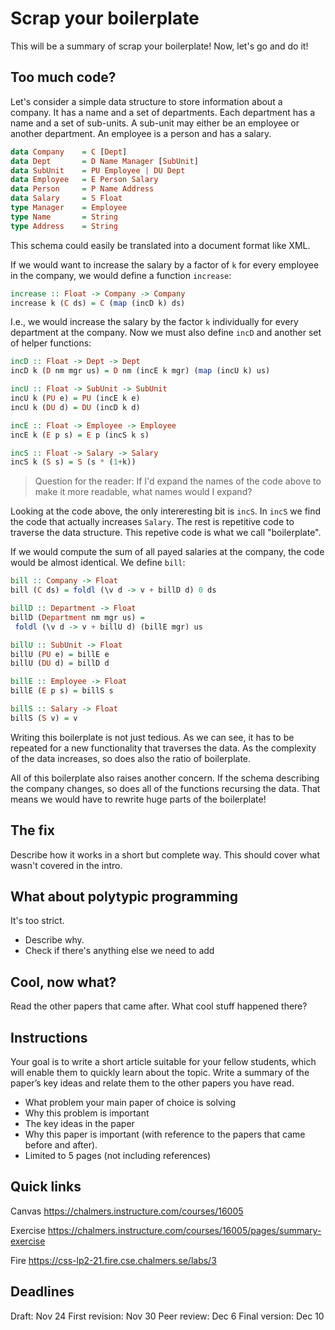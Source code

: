 # Scrap your boilerplate

This will be a summary of scrap your boilerplate! Now, let's go and do it!

## Too much code?

<!-- Throw reader directly in an understandable data structure -->

Let's consider a simple data structure to store information about a company. It has a name and a set of departments. Each department has a name and a set of sub-units. A sub-unit may either be an employee or another department. An employee is a person and has a salary.

```haskell
data Company    = C [Dept]
data Dept       = D Name Manager [SubUnit]
data SubUnit    = PU Employee | DU Dept
data Employee   = E Person Salary
data Person     = P Name Address
data Salary     = S Float
type Manager    = Employee
type Name       = String
type Address    = String
```

This schema could easily be translated into a document format like XML.

<!-- Page 27, ref 35 if we want to include tools for conversion -->

If we would want to increase the salary by a factor of `k` for every employee in the company, we would define a function `increase`:

```haskell
increase :: Float -> Company -> Company
increase k (C ds) = C (map (incD k) ds)
```

<!-- Show the typical code to give an idea of tedious boilerplate (transformer) -->

I.e., we would increase the salary by the factor `k` individually for every department at the company. Now we must also define `incD` and another set of helper functions:

```haskell
incD :: Float -> Dept -> Dept
incD k (D nm mgr us) = D nm (incE k mgr) (map (incU k) us)

incU :: Float -> SubUnit -> SubUnit
incU k (PU e) = PU (incE k e)
incU k (DU d) = DU (incD k d)

incE :: Float -> Employee -> Employee
incE k (E p s) = E p (incS k s)

incS :: Float -> Salary -> Salary
incS k (S s) = S (s * (1+k))
```

> Question for the reader:
> If I'd expand the names of the code above to make it more readable, what names would I expand?

Looking at the code above, the only intereresting bit is `incS`. In `incS` we find the code that actually increases `Salary`. The rest is repetitive code to traverse the data structure. This repetive code is what we call "boilerplate".

If we would compute the sum of all payed salaries at the company, the code would be almost identical. We define `bill`:

<!-- Provide another example (query) to show that this is a recurring pattern. At this point the reader will be convinced. -->

```haskell
bill :: Company -> Float
bill (C ds) = foldl (\v d -> v + billD d) 0 ds

billD :: Department -> Float
billD (Department nm mgr us) =
 foldl (\v d -> v + billU d) (billE mgr) us

billU :: SubUnit -> Float
billU (PU e) = billE e
billU (DU d) = billD d

billE :: Employee -> Float
billE (E p s) = billS s

billS :: Salary -> Float
billS (S v) = v
```

<!-- Describe what happens if the data structure changes. This will make it obvious why this is a serious problem and isn't just an annyoing one-off thing -->

Writing this boilerplate is not just tedious. As we can see, it has to be repeated for a new functionality that traverses the data. As the complexity of the data increases, so does also the ratio of boilerplate.

All of this boilerplate also raises another concern. If the schema describing the company changes, so does all of the functions recursing the data. That means we would have to rewrite huge parts of the boilerplate!

## The fix

<!--
  Provide a theoretical example of what an interface could look like.
  In this case, one example with everywhere and one example with everything.
  At this point the reader should become curious and think "wait what, how can we do that?"
-->

Describe how it works in a short but complete way. This should cover what wasn't covered in the intro.

## What about polytypic programming

It's too strict.

- Describe why.
- Check if there's anything else we need to add

## Cool, now what?

Read the other papers that came after. What cool stuff happened there?

## Instructions

Your goal is to write a short article suitable for your fellow students, which will enable them to quickly learn about the topic. Write a summary of the paper’s key ideas and relate them to the other papers you have read.

- What problem your main paper of choice is solving
- Why this problem is important
- The key ideas in the paper
- Why this paper is important (with reference to the papers that came before and after).
- Limited to 5 pages (not including references)

## Quick links

Canvas
https://chalmers.instructure.com/courses/16005

Exercise
https://chalmers.instructure.com/courses/16005/pages/summary-exercise

Fire
https://css-lp2-21.fire.cse.chalmers.se/labs/3

## Deadlines

Draft: Nov 24
First revision: Nov 30
Peer review: Dec 6
Final version: Dec 10
